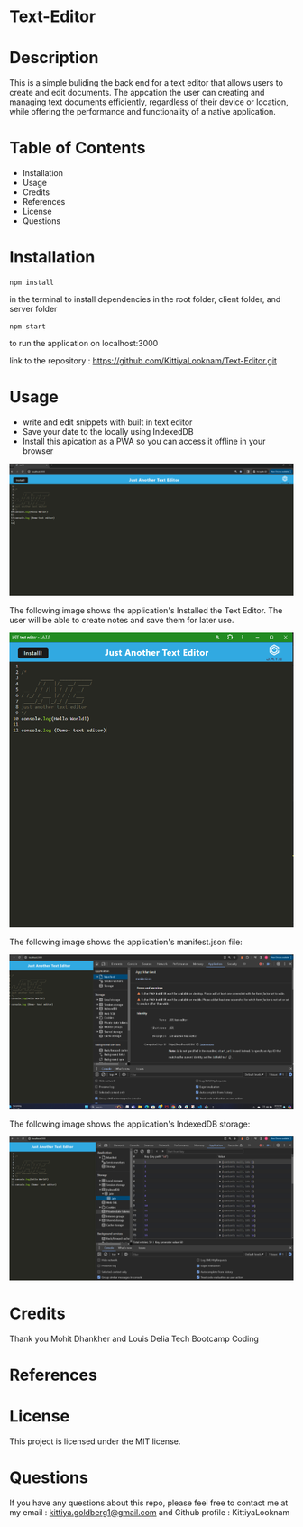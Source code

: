 # Text-Editor

# Description 

This is a simple buliding the back end for a  text editor that allows users to create and edit documents. The appcation the user can creating and managing text documents efficiently, regardless of their device or location, while offering the performance and functionality of a native application.




# Table of Contents
- Installation
- Usage
- Credits
- References
- License
- Questions

#  Installation

```
npm install 

```
 in the terminal to install dependencies in the root folder, client folder, and server folder

```
npm start

```
to run the application on localhost:3000


link to the repository : https://github.com/KittiyaLooknam/Text-Editor.git

# Usage
- write and edit snippets with built in  text editor
- Save your date to the locally using IndexedDB 
- Install this apication as a PWA so you can access it offline in your browser

![alt text](image.png)

The following image shows the application's  Installed the Text Editor. The user will be able to create notes and save them for later use. 

![alt text](image-1.png)


The following image shows the application's manifest.json file:

![alt text](image-2.png)


The following image shows the application's IndexedDB storage:

![alt text](image-3.png)

# Credits 
Thank you Mohit Dhankher and Louis Delia Tech Bootcamp Coding

# References 


# License
This project is licensed under the MIT license.

# Questions 
If you have any questions about this repo, please feel free to contact me at my email : kittiya.goldberg1@gmail.com and Github profile : KittiyaLooknam